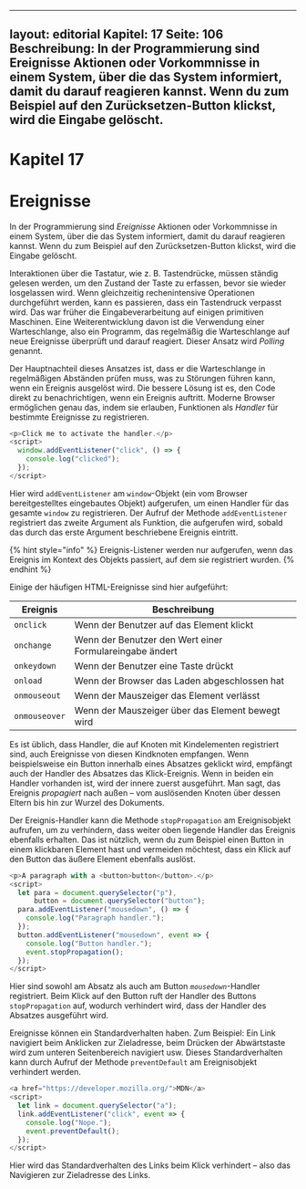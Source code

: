 ---
layout: editorial
Kapitel: 17
Seite: 106
Beschreibung: In der Programmierung sind Ereignisse Aktionen oder Vorkommnisse in einem System, über die das System informiert, damit du darauf reagieren kannst. Wenn du zum Beispiel auf den Zurücksetzen-Button klickst, wird die Eingabe gelöscht.
-----------------------------------------------------------------------------------------------------------------------------------------------------------------------------------------------------------------------------------------------------

# Kapitel 17
# Ereignisse

In der Programmierung sind *Ereignisse* Aktionen oder Vorkommnisse in einem System, über die das System informiert, damit du darauf reagieren kannst. Wenn du zum Beispiel auf den Zurücksetzen-Button klickst, wird die Eingabe gelöscht.

Interaktionen über die Tastatur, wie z. B. Tastendrücke, müssen ständig gelesen werden, um den Zustand der Taste zu erfassen, bevor sie wieder losgelassen wird. Wenn gleichzeitig rechenintensive Operationen durchgeführt werden, kann es passieren, dass ein Tastendruck verpasst wird. Das war früher die Eingabeverarbeitung auf einigen primitiven Maschinen. Eine Weiterentwicklung davon ist die Verwendung einer Warteschlange, also ein Programm, das regelmäßig die Warteschlange auf neue Ereignisse überprüft und darauf reagiert. Dieser Ansatz wird *Polling* genannt.

Der Hauptnachteil dieses Ansatzes ist, dass er die Warteschlange in regelmäßigen Abständen prüfen muss, was zu Störungen führen kann, wenn ein Ereignis ausgelöst wird. Die bessere Lösung ist es, den Code direkt zu benachrichtigen, wenn ein Ereignis auftritt. Moderne Browser ermöglichen genau das, indem sie erlauben, Funktionen als *Handler* für bestimmte Ereignisse zu registrieren.

```javascript
<p>Click me to activate the handler.</p>
<script>
  window.addEventListener("click", () => {
    console.log("clicked");
  });
</script>
```

Hier wird `addEventListener` am `window`-Objekt (ein vom Browser bereitgestelltes eingebautes Objekt) aufgerufen, um einen Handler für das gesamte `window` zu registrieren. Der Aufruf der Methode `addEventListener` registriert das zweite Argument als Funktion, die aufgerufen wird, sobald das durch das erste Argument beschriebene Ereignis eintritt.

{% hint style="info" %}
Ereignis-Listener werden nur aufgerufen, wenn das Ereignis im Kontext des Objekts passiert, auf dem sie registriert wurden.
{% endhint %}

Einige der häufigen HTML-Ereignisse sind hier aufgeführt:

| Ereignis      | Beschreibung                                            |
| ------------- |---------------------------------------------------------|
| `onclick`     | Wenn der Benutzer auf das Element klickt                |
| `onchange`    | Wenn der Benutzer den Wert einer Formulareingabe ändert |
| `onkeydown`   | Wenn der Benutzer eine Taste drückt                     |
| `onload`      | Wenn der Browser das Laden abgeschlossen hat            |
| `onmouseout`  | Wenn der Mauszeiger das Element verlässt                |
| `onmouseover` | Wenn der Mauszeiger über das Element bewegt wird        |


Es ist üblich, dass Handler, die auf Knoten mit Kindelementen registriert sind, auch Ereignisse von diesen Kindknoten empfangen. Wenn beispielsweise ein Button innerhalb eines Absatzes geklickt wird, empfängt auch der Handler des Absatzes das Klick-Ereignis. Wenn in beiden ein Handler vorhanden ist, wird der innere zuerst ausgeführt. Man sagt, das Ereignis *propagiert* nach außen – vom auslösenden Knoten über dessen Eltern bis hin zur Wurzel des Dokuments.

Der Ereignis-Handler kann die Methode `stopPropagation` am Ereignisobjekt aufrufen, um zu verhindern, dass weiter oben liegende Handler das Ereignis ebenfalls erhalten. Das ist nützlich, wenn du zum Beispiel einen Button in einem klickbaren Element hast und vermeiden möchtest, dass ein Klick auf den Button das äußere Element ebenfalls auslöst.

```javascript
<p>A paragraph with a <button>button</button>.</p>
<script>
  let para = document.querySelector("p"),
      button = document.querySelector("button");
  para.addEventListener("mousedown", () => {
    console.log("Paragraph handler.");
  });
  button.addEventListener("mousedown", event => {
    console.log("Button handler.");
    event.stopPropagation();
  });
</script> 
```

Hier sind sowohl am Absatz als auch am Button *`mousedown`*-Handler registriert. Beim Klick auf den Button ruft der Handler des Buttons `stopPropagation` auf, wodurch verhindert wird, dass der Handler des Absatzes ausgeführt wird.

Ereignisse können ein Standardverhalten haben. Zum Beispiel: Ein Link navigiert beim Anklicken zur Zieladresse, beim Drücken der Abwärtstaste wird zum unteren Seitenbereich navigiert usw. Dieses Standardverhalten kann durch Aufruf der Methode `preventDefault` am Ereignisobjekt verhindert werden.

```javascript
<a href="https://developer.mozilla.org/">MDN</a>
<script>
  let link = document.querySelector("a");
  link.addEventListener("click", event => {
    console.log("Nope.");
    event.preventDefault();
  });
</script>
```

Hier wird das Standardverhalten des Links beim Klick verhindert – also das Navigieren zur Zieladresse des Links.


